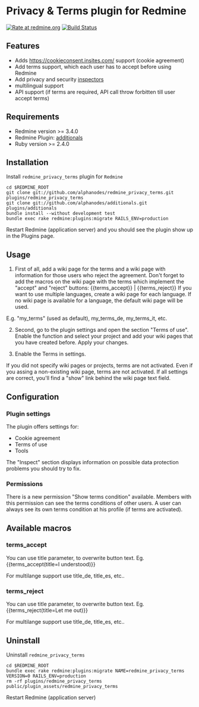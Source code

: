 Privacy & Terms plugin for Redmine
==================================

[![Rate at redmine.org](https://img.shields.io/badge/rate%20at-redmine.org-blue.svg?style=fla)](https://www.redmine.org/plugins/redmine_privacy_terms) [![Build Status](https://travis-ci.org/AlphaNodes/redmine_privacy_terms.svg?branch=master)](https://travis-ci.org/AlphaNodes/redmine_privacy_terms)

Features
--------

* Adds https://cookieconsent.insites.com/ support (cookie agreement)
* Add terms support, which each user has to accept before using Redmine
* Add privacy and security [inspectors](https://github.com/alphanodes/redmine_privacy_terms/blob/master/INSPECTORS.md)
* multilingual support
* API support (if terms are required, API call throw forbitten till user accept terms)


Requirements
------------

* Redmine version >= 3.4.0
* Redmine Plugin: [additionals](https://github.com/alphanodes/additionals)
* Ruby version >= 2.4.0


Installation
------------

Install ``redmine_privacy_terms`` plugin for `Redmine`

    cd $REDMINE_ROOT
    git clone git://github.com/alphanodes/redmine_privacy_terms.git plugins/redmine_privacy_terms
    git clone git://github.com/alphanodes/additionals.git plugins/additionals
    bundle install --without development test
    bundle exec rake redmine:plugins:migrate RAILS_ENV=production

Restart Redmine (application server) and you should see the plugin show up in the Plugins page.


Usage
-----

1. First of all, add a wiki page for the terms and a wiki page with information for those users who reject the agreement.
Don't forget to add the macros on the wiki page with the terms which implement the "accept" and "reject" buttons: {{terms_accept}} | {{terms_reject}}
If you want to use multiple languages, create a wiki page for each language. If no wiki page is available for a language, the default wiki page will be used.

E.g. "my_terms" (used as default), my_terms_de, my_terms_it, etc.

2. Second, go to the plugin settings and open the section "Terms of use". Enable the function and select your project and add your wiki pages that you have created before. Apply your changes.

3. Enable the Terms in settings.

If you did not specify wiki pages or projects, terms are not activated. Even if you assing a non-existing wiki page, terms are not activated. If all settings are correct, you'll find a "show" link behind the wiki page text field.


Configuration
-------------

### Plugin settings

The plugin offers settings for:

* Cookie agreement
* Terms of use
* Tools

The "Inspect" section displays information on possible data protection problems you should try to fix.



### Permissions

There is a new permission "Show terms condition" available. Members with this permission can see the terms conditions of other users. A user can always see its own terms condition at his profile (if terms are activated).


Available macros
----------------

### terms_accept

You can use title parameter, to overwrite button text. Eg. {{terms_accept(title=I understood)}}

For multilange support use title_de, title_es, etc..

### terms_reject

You can use title parameter, to overwrite button text. Eg. {{terms_reject(title=Let me out)}}

For multilange support use title_de, title_es, etc..



Uninstall
---------

Uninstall ``redmine_privacy_terms``

    cd $REDMINE_ROOT
    bundle exec rake redmine:plugins:migrate NAME=redmine_privacy_terms VERSION=0 RAILS_ENV=production
    rm -rf plugins/redmine_privacy_terms public/plugin_assets/redmine_privacy_terms

Restart Redmine (application server)
